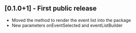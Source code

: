 ## [0.1.0+1] - First public release

* Moved the method to render the event list into the package
* New parameters onEventSelected and eventListBuilder
